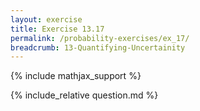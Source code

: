 ```yaml
---
layout: exercise
title: Exercise 13.17
permalink: /probability-exercises/ex_17/
breadcrumb: 13-Quantifying-Uncertainity
---
```


{% include mathjax_support %}

<div><i class="arrow-up loader" data-chapter="probability-exercises" data-exercise="ex_17" data-rating="0"></i></div>
{% include_relative question.md %}
